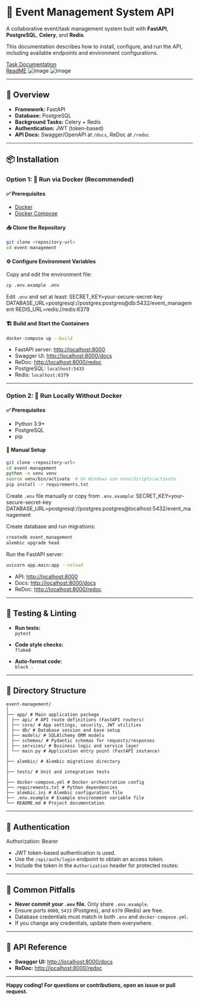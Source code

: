 # 📅 Event Management System API

A collaborative event/task management system built with **FastAPI**, **PostgreSQL**, **Celery**, and **Redis**.

This documentation describes how to install, configure, and run the API, including available endpoints and environment configurations.

[Task Documentation](https://github.com/adithya262/event-management/blob/main/Task_documentation)  
[ReadME](https://github.com/adithya262/event-management/blob/main/README.md)
![image](https://github.com/user-attachments/assets/3ca8e0e7-4c78-4ff2-8adb-86d87d4d47d0)
![image](https://github.com/user-attachments/assets/1d660e48-b762-447f-82dd-30d48c2b33f4)



---

## 📘 Overview

- **Framework:** FastAPI
- **Database:** PostgreSQL
- **Background Tasks:** Celery + Redis
- **Authentication:** JWT (token-based)
- **API Docs:** Swagger/OpenAPI at `/docs`, ReDoc at `/redoc`

---

## 📦 Installation

### Option 1: 🚀 Run via Docker (Recommended)

#### ✅ Prerequisites

- [Docker](https://www.docker.com/get-started)
- [Docker Compose](https://docs.docker.com/compose/)

#### 📥 Clone the Repository

```bash
git clone <repository-url>
cd event-management
```

#### ⚙️ Configure Environment Variables

Copy and edit the environment file:

```bash
cp .env.example .env
```

Edit `.env` and set at least:
SECRET_KEY=your-secure-secret-key
DATABASE_URL=postgresql://postgres:postgres@db:5432/event_management
REDIS_URL=redis://redis:6379
#### 🏗️ Build and Start the Containers

```bash
docker-compose up --build
```

- FastAPI server: [http://localhost:8000](http://localhost:8000)
- Swagger UI: [http://localhost:8000/docs](http://localhost:8000/docs)
- ReDoc: [http://localhost:8000/redoc](http://localhost:8000/redoc)
- PostgreSQL: `localhost:5433`
- Redis: `localhost:6379`

---

### Option 2: 🧪 Run Locally Without Docker

#### ✅ Prerequisites

- Python 3.9+
- PostgreSQL
- pip

#### 🔧 Manual Setup

```bash
git clone <repository-url>
cd event-management
python -m venv venv
source venv/bin/activate  # On Windows use venv\Scripts\activate
pip install -r requirements.txt
```

Create `.env` file manually or copy from `.env.example`:
SECRET_KEY=your-secure-secret-key
DATABASE_URL=postgresql://postgres:postgres@localhost:5432/event_management



Create database and run migrations:

```bash
createdb event_management
alembic upgrade head
```

Run the FastAPI server:

```bash
uvicorn app.main:app --reload
```

- API: [http://localhost:8000](http://localhost:8000)
- Docs: [http://localhost:8000/docs](http://localhost:8000/docs)
- ReDoc: [http://localhost:8000/redoc](http://localhost:8000/redoc)

---

## 🧪 Testing & Linting

- **Run tests:**  
  `pytest`

- **Code style checks:**  
  `flake8`

- **Auto-format code:**  
  `black .`

---

## 📂 Directory Structure

```
event-management/
│
├── app/ # Main application package
│ ├── api/ # API route definitions (FastAPI routers)
│ ├── core/ # App settings, security, JWT utilities
│ ├── db/ # Database session and base setup
│ ├── models/ # SQLAlchemy ORM models
│ ├── schemas/ # Pydantic schemas for requests/responses
│ ├── services/ # Business logic and service layer
│ └── main.py # Application entry point (FastAPI instance)
│
├── alembic/ # Alembic migrations directory
│
├── tests/ # Unit and integration tests
│
├── docker-compose.yml # Docker orchestration config
├── requirements.txt # Python dependencies
├── alembic.ini # Alembic configuration file
├── .env.example # Example environment variable file
└── README.md # Project documentation
```




---

## 🔐 Authentication

Authorization: Bearer <your-access-token>


- JWT token-based authentication is used.
- Use the `/api/auth/login` endpoint to obtain an access token.
- Include the token in the `Authorization` header for protected routes:


---

## 🚨 Common Pitfalls

- **Never commit your `.env` file.** Only share `.env.example`.
- Ensure ports `8000`, `5433` (Postgres), and `6379` (Redis) are free.
- Database credentials must match in both `.env` and `docker-compose.yml`.
- If you change any credentials, update them everywhere.


---

## 📮 API Reference

- **Swagger UI:** [http://localhost:8000/docs](http://localhost:8000/docs)
- **ReDoc:** [http://localhost:8000/redoc](http://localhost:8000/redoc)

---

**Happy coding! For questions or contributions, open an issue or pull request.**
